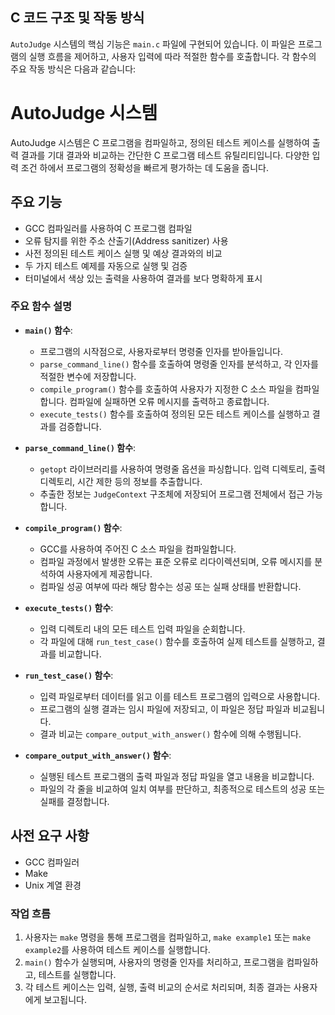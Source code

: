 ## C 코드 구조 및 작동 방식

`AutoJudge` 시스템의 핵심 기능은 `main.c` 파일에 구현되어 있습니다. 이 파일은 프로그램의 실행 흐름을 제어하고, 사용자 입력에 따라 적절한 함수를 호출합니다. 각 함수의 주요 작동 방식은 다음과 같습니다:

# AutoJudge 시스템

AutoJudge 시스템은 C 프로그램을 컴파일하고, 정의된 테스트 케이스를 실행하여 출력 결과를 기대 결과와 비교하는 간단한 C 프로그램 테스트 유틸리티입니다. 다양한 입력 조건 하에서 프로그램의 정확성을 빠르게 평가하는 데 도움을 줍니다.

## 주요 기능

- GCC 컴파일러를 사용하여 C 프로그램 컴파일
- 오류 탐지를 위한 주소 산출기(Address sanitizer) 사용
- 사전 정의된 테스트 케이스 실행 및 예상 결과와의 비교
- 두 가지 테스트 예제를 자동으로 실행 및 검증
- 터미널에서 색상 있는 출력을 사용하여 결과를 보다 명확하게 표시

### 주요 함수 설명

- **`main()` 함수**:
  - 프로그램의 시작점으로, 사용자로부터 명령줄 인자를 받아들입니다.
  - `parse_command_line()` 함수를 호출하여 명령줄 인자를 분석하고, 각 인자를 적절한 변수에 저장합니다.
  - `compile_program()` 함수를 호출하여 사용자가 지정한 C 소스 파일을 컴파일합니다. 컴파일에 실패하면 오류 메시지를 출력하고 종료합니다.
  - `execute_tests()` 함수를 호출하여 정의된 모든 테스트 케이스를 실행하고 결과를 검증합니다.

- **`parse_command_line()` 함수**:
  - `getopt` 라이브러리를 사용하여 명령줄 옵션을 파싱합니다. 입력 디렉토리, 출력 디렉토리, 시간 제한 등의 정보를 추출합니다.
  - 추출한 정보는 `JudgeContext` 구조체에 저장되어 프로그램 전체에서 접근 가능합니다.

- **`compile_program()` 함수**:
  - GCC를 사용하여 주어진 C 소스 파일을 컴파일합니다.
  - 컴파일 과정에서 발생한 오류는 표준 오류로 리다이렉션되며, 오류 메시지를 분석하여 사용자에게 제공합니다.
  - 컴파일 성공 여부에 따라 해당 함수는 성공 또는 실패 상태를 반환합니다.

- **`execute_tests()` 함수**:
  - 입력 디렉토리 내의 모든 테스트 입력 파일을 순회합니다.
  - 각 파일에 대해 `run_test_case()` 함수를 호출하여 실제 테스트를 실행하고, 결과를 비교합니다.

- **`run_test_case()` 함수**:
  - 입력 파일로부터 데이터를 읽고 이를 테스트 프로그램의 입력으로 사용합니다.
  - 프로그램의 실행 결과는 임시 파일에 저장되고, 이 파일은 정답 파일과 비교됩니다.
  - 결과 비교는 `compare_output_with_answer()` 함수에 의해 수행됩니다.

- **`compare_output_with_answer()` 함수**:
  - 실행된 테스트 프로그램의 출력 파일과 정답 파일을 열고 내용을 비교합니다.
  - 파일의 각 줄을 비교하여 일치 여부를 판단하고, 최종적으로 테스트의 성공 또는 실패를 결정합니다.

## 사전 요구 사항

- GCC 컴파일러
- Make
- Unix 계열 환경

### 작업 흐름

1. 사용자는 `make` 명령을 통해 프로그램을 컴파일하고, `make example1` 또는 `make example2`를 사용하여 테스트 케이스를 실행합니다.
2. `main()` 함수가 실행되며, 사용자의 명령줄 인자를 처리하고, 프로그램을 컴파일하고, 테스트를 실행합니다.
3. 각 테스트 케이스는 입력, 실행, 출력 비교의 순서로 처리되며, 최종 결과는 사용자에게 보고됩니다.
